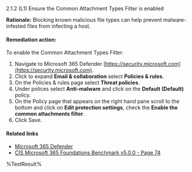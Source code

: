 2.1.2 (L1) Ensure the Common Attachment Types Filter is enabled

**Rationale:**
Blocking known malicious file types can help prevent malware-infested files from infecting a host.

#### Remediation action:

To enable the Common Attachment Types Filter:
1. Navigate to Microsoft 365 Defender [https://security.microsoft.com](https://security.microsoft.com).
2. Click to expand **Email & collaboration** select **Policies & rules**.
3. On the Policies & rules page select **Threat policies**.
4. Under polices select **Anti-malware** and click on the **Default (Default)** policy.
5. On the Policy page that appears on the right hand pane scroll to the bottom and click on **Edit protection settings**, check the **Enable the common attachments filter**.
6. Click Save.

#### Related links

* [Microsoft 365 Defender](https://security.microsoft.com)
* [CIS Microsoft 365 Foundations Benchmark v5.0.0 - Page 74](https://www.cisecurity.org/benchmark/microsoft_365)

<!--- Results --->
%TestResult%